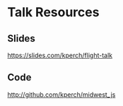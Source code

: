 # Talk Resources

## Slides

https://slides.com/kperch/flight-talk

## Code

http://github.com/kperch/midwest_js
